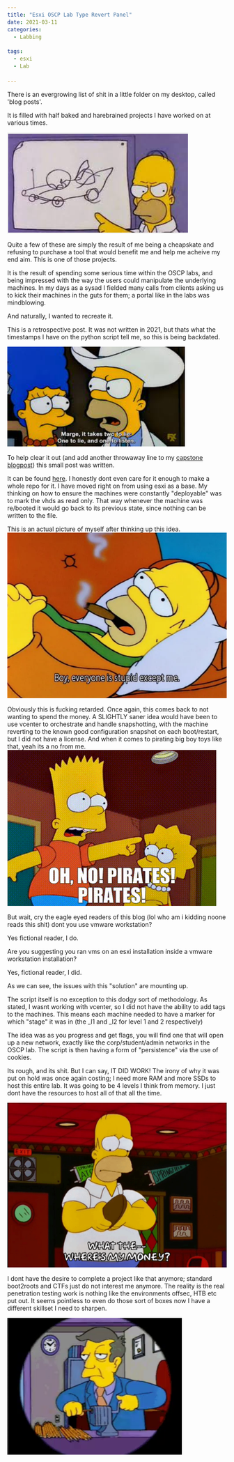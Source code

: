 ```yaml
---
title: "Esxi OSCP Lab Type Revert Panel"
date: 2021-03-11
categories:
  - Labbing
  
tags:
  - esxi
  - Lab

---
```


There is an evergrowing list of shit in a little folder on my desktop, called 'blog posts'.

It is filled with half baked and harebrained projects I have worked on at various times.

![idea](/assets/images/esxi/idea.png)

Quite a few of these are simply the result of me being a cheapskate and refusing to purchase a tool that would benefit me and help me acheive my end aim.  This  is one of those projects.

It is the result of spending some serious time within the OSCP labs, and being impressed with the way the users could manipulate the underlying machines. In my days as a sysad I fielded many calls from clients asking us to kick their machines in the guts for them; a  portal like in the labs was mindblowing.

And naturally, I wanted to recreate it. 

This is a retrospective post. It was not written in 2021, but thats what the timestamps I have on  the python script tell me, so this is being backdated.

![lie](/assets/images/esxi/lie.png)

To help clear it out (and add another throwaway line to my [capstone blogpost](https://onecloudemoji.github.io/labbing/vagrant-ad-lab/)) this small post was written.

It can be found [here](https://raw.githubusercontent.com/onecloudemoji/onecloudemoji.github.io/master/assets/images/esxi/lab_reset_sanitised.py). I honestly dont even care for it enough to make a whole repo for it. I have moved right on from using esxi as a base. My thinking on  how to ensure the machines were constantly "deployable" was to mark the vhds as read only. That way whenever the machine was re/booted it would go back to its previous state, since nothing can be  written to the file.

This is an actual picture of myself after thinking up this idea.
![stupid](/assets/images/esxi/stupid.png)

Obviously this is fucking retarded. Once again, this comes back to not wanting to spend the money. A SLIGHTLY saner idea would have been to use vcenter to orchestrate and handle snapshotting, with the machine reverting to the known good configuration snapshot on each boot/restart,  but I did not have a license. And when it comes to pirating big boy toys like that, yeah its a no from me.
![pirates](/assets/images/esxi/pirates.png)

But wait, cry the eagle eyed readers of this blog (lol who am i kidding noone reads this shit) dont you use vmware workstation?

Yes fictional reader, I do. 

Are you suggesting you ran vms on an esxi installation inside a vmware workstation installation?

Yes, fictional reader, I did.

As we can see, the issues with this "solution" are mounting up.

The script itself is no exception to this dodgy sort of methodology. As stated, I wasnt working with vcenter, so I did not have the ability to add tags to the machines. This means each machine needed to have a marker for which "stage" it was in (the _l1 and _l2  for level 1 and 2 respectively)

The idea was as you progress and get flags, you will find one that will open up a new network, exactly like the corp/student/admin networks in the OSCP lab. The script is then having a form of "persistence" via the use of cookies.

Its rough, and its  shit. But I can say, IT DID WORK! The irony of  why it was put on hold was once again costing; I need more RAM and more SSDs to host this entire lab. It was going to be 4 levels I think from memory. I just dont have the resources to host all of that all the time.

![poor](/assets/images/esxi/poor.png)

I dont have the desire to complete a project like that anymore; standard boot2roots and CTFs just do not interest me anymore. The reality is the real penetration testing work is nothing like the environments offsec, HTB etc put out. It seems pointless to even do those sort of boxes now I have a different skillset I need to sharpen.

 ![sharpen](/assets/images/esxi/sharpen.png)
